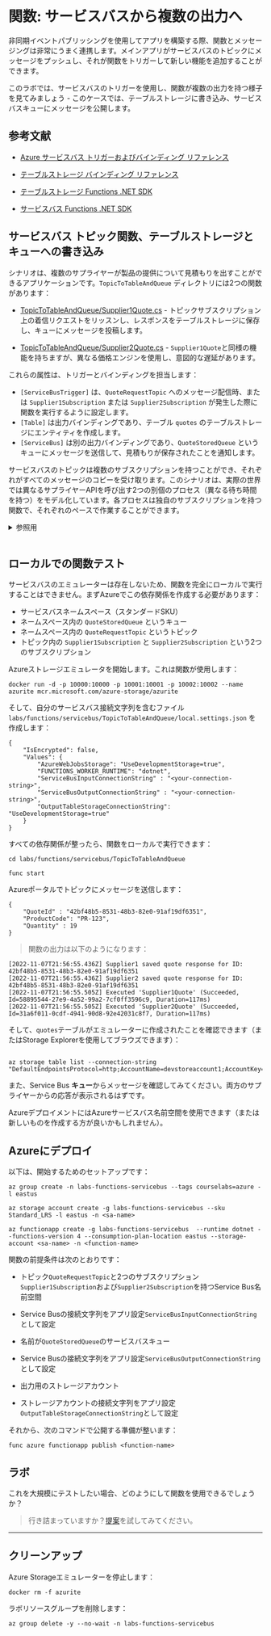 # 関数: サービスバスから複数の出力へ

非同期イベントパブリッシングを使用してアプリを構築する際、関数とメッセージングは非常にうまく連携します。メインアプリがサービスバスのトピックにメッセージをプッシュし、それが関数をトリガーして新しい機能を追加することができます。

このラボでは、サービスバスのトリガーを使用し、関数が複数の出力を持つ様子を見てみましょう - このケースでは、テーブルストレージに書き込み、サービスバスキューにメッセージを公開します。

## 参考文献

- [Azure サービスバス トリガーおよびバインディング リファレンス](https://learn.microsoft.com/ja-jp/azure/azure-functions/functions-bindings-service-bus?tabs=in-process%2Cextensionv5%2Cextensionv3&pivots=programming-language-csharp)

- [テーブルストレージ バインディング リファレンス](https://learn.microsoft.com/ja-jp/azure/azure-functions/functions-bindings-storage-table?tabs=in-process%2Ctable-api%2Cextensionv3&pivots=programming-language-csharp)

- [テーブルストレージ Functions .NET SDK](https://github.com/Azure/azure-sdk-for-net/blob/Microsoft.Azure.WebJobs.Extensions.Tables_1.0.0/sdk/tables/Microsoft.Azure.WebJobs.Extensions.Tables/README.md)

- [サービスバス Functions .NET SDK](https://github.com/Azure/azure-functions-servicebus-extension)

## サービスバス トピック関数、テーブルストレージとキューへの書き込み

シナリオは、複数のサプライヤーが製品の提供について見積もりを出すことができるアプリケーションです。`TopicToTableAndQueue` ディレクトリには2つの関数があります：

- [TopicToTableAndQueue/Supplier1Quote.cs](/labs/functions/servicebus/TopicToTableAndQueue/Supplier1Quote.cs) - トピックサブスクリプション上の着信リクエストをリッスンし、レスポンスをテーブルストレージに保存し、キューにメッセージを投稿します。

- [TopicToTableAndQueue/Supplier2Quote.cs](/labs/functions/servicebus/TopicToTableAndQueue/Supplier2Quote.cs) - `Supplier1Quote`と同様の機能を持ちますが、異なる価格エンジンを使用し、意図的な遅延があります。

これらの属性は、トリガーとバインディングを担当します：

- `[ServiceBusTrigger]` は、`QuoteRequestTopic` へのメッセージ配信時、または `Supplier1Subscription` または `Supplier2Subscription` が発生した際に関数を実行するように設定します。
- `[Table]` は出力バインディングであり、テーブル `quotes` のテーブルストレージにエンティティを作成します。
- `[ServiceBus]` は別の出力バインディングであり、`QuoteStoredQueue` というキューにメッセージを送信して、見積もりが保存されたことを通知します。

サービスバスのトピックは複数のサブスクリプションを持つことができ、それぞれがすべてのメッセージのコピーを受け取ります。このシナリオは、実際の世界では異なるサプライヤーAPIを呼び出す2つの別個のプロセス（異なる待ち時間を持つ）をモデル化しています。各プロセスは独自のサブスクリプションを持つ関数で、それぞれのペースで作業することができます。

<details>
  <summary>参照用</summary>

関数の作成方法は以下の通りです：



```
func init TopicToTableAndQueue --dotnet 

cd TopicToTableAndQueue

dotnet add package Microsoft.Azure.WebJobs.Extensions.ServiceBus --version 5.8.0
dotnet add package Microsoft.Azure.WebJobs.Extensions.Tables --version 1.0.0

func new --name Supplier1Quote --template ServiceBusTopicTrigger
func new --name Supplier2Quote --template ServiceBusTopicTrigger
```


</details><br/>

## ローカルでの関数テスト

サービスバスのエミュレーターは存在しないため、関数を完全にローカルで実行することはできません。まずAzureでこの依存関係を作成する必要があります：

- サービスバスネームスペース（スタンダードSKU）
- ネームスペース内の `QuoteStoredQueue` というキュー
- ネームスペース内の `QuoteRequestTopic` というトピック
- トピック内の `Supplier1Subscription` と `Supplier2Subscription` という2つのサブスクリプション

Azureストレージエミュレータを開始します。これは関数が使用します：



```
docker run -d -p 10000:10000 -p 10001:10001 -p 10002:10002 --name azurite mcr.microsoft.com/azure-storage/azurite
```


そして、自分のサービスバス接続文字列を含むファイル `labs/functions/servicebus/TopicToTableAndQueue/local.settings.json` を作成します：


```
{
    "IsEncrypted": false,
    "Values": {
        "AzureWebJobsStorage": "UseDevelopmentStorage=true",
        "FUNCTIONS_WORKER_RUNTIME": "dotnet",
        "ServiceBusInputConnectionString" : "<your-connection-string>",
        "ServiceBusOutputConnectionString" : "<your-connection-string>",
        "OutputTableStorageConnectionString": "UseDevelopmentStorage=true"
    }
}
```


すべての依存関係が整ったら、関数をローカルで実行できます：


```
cd labs/functions/servicebus/TopicToTableAndQueue

func start
```


Azureポータルでトピックにメッセージを送信します：


```
{
    "QuoteId" : "42bf48b5-8531-48b3-82e0-91af19df6351", 
    "ProductCode": "PR-123",
    "Quantity" : 19
}
```


> 関数の出力は以下のようになります：


```
[2022-11-07T21:56:55.436Z] Supplier1 saved quote response for ID: 42bf48b5-8531-48b3-82e0-91af19df6351
[2022-11-07T21:56:55.436Z] Supplier2 saved quote response for ID: 42bf48b5-8531-48b3-82e0-91af19df6351
[2022-11-07T21:56:55.505Z] Executed 'Supplier1Quote' (Succeeded, Id=58895544-27e9-4a52-99a2-7cf0ff3596c9, Duration=117ms)
[2022-11-07T21:56:55.505Z] Executed 'Supplier2Quote' (Succeeded, Id=31a6f011-0cdf-4941-90d8-92e42031c8f7, Duration=117ms)
```


そして、`quotes`テーブルがエミュレーターに作成されたことを確認できます（またはStorage Explorerを使用してブラウズできます）：


```

az storage table list --connection-string "DefaultEndpointsProtocol=http;AccountName=devstoreaccount1;AccountKey=Eby8vdM02xNOcqFlqUwJPLlmEtlCDXJ1OUzFT50uSRZ6IFsuFq2UVErCz4I6tq/K1SZFPTOtr/KBHBeksoGMGw==;TableEndpoint=http://127.0.0.1:10002/devstoreaccount1;"
```


また、Service Bus **キュー**からメッセージを確認してみてください。両方のサプライヤーからの応答が表示されるはずです。

AzureデプロイメントにはAzureサービスバス名前空間を使用できます（または新しいものを作成する方が良いかもしれません）。

## Azureにデプロイ

以下は、開始するためのセットアップです：



```
az group create -n labs-functions-servicebus --tags courselabs=azure -l eastus

az storage account create -g labs-functions-servicebus --sku Standard_LRS -l eastus -n <sa-name>

az functionapp create -g labs-functions-servicebus  --runtime dotnet --functions-version 4 --consumption-plan-location eastus --storage-account <sa-name> -n <function-name> 
```


関数の前提条件は次のとおりです：

- トピック`QuoteRequestTopic`と2つのサブスクリプション`Supplier1Subscription`および`Supplier2Subscription`を持つService Bus名前空間
- Service Busの接続文字列をアプリ設定`ServiceBusInputConnectionString`として設定

- 名前が`QuoteStoredQueue`のサービスバスキュー
- Service Busの接続文字列をアプリ設定`ServiceBusOutputConnectionString`として設定

- 出力用のストレージアカウント
- ストレージアカウントの接続文字列をアプリ設定`OutputTableStorageConnectionString`として設定

それから、次のコマンドで公開する準備が整います：



```
func azure functionapp publish <function-name>
```


## ラボ

これを大規模にテストしたい場合、どのようにして関数を使用できるでしょうか？

> 行き詰まっていますか？[提案](suggestions_jp.md)を試してみてください。

___

## クリーンアップ

Azure Storageエミュレーターを停止します：



```
docker rm -f azurite
```


ラボリソースグループを削除します：


```
az group delete -y --no-wait -n labs-functions-servicebus
```
